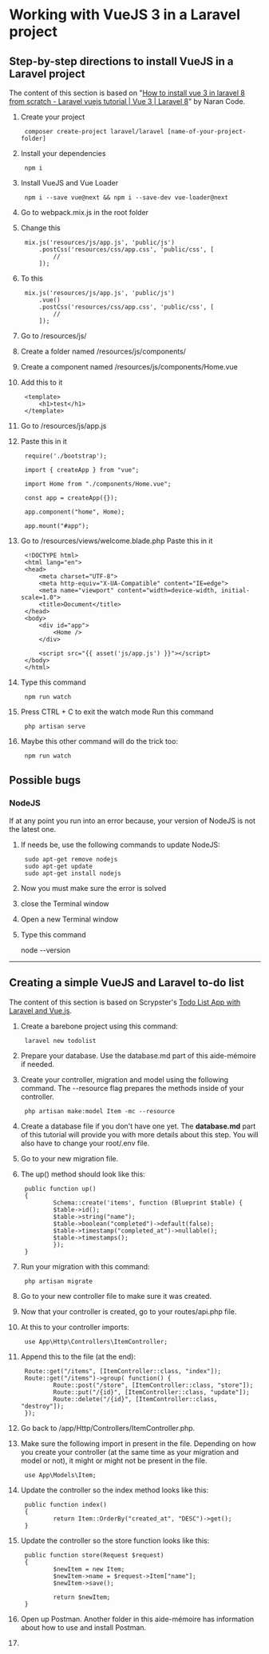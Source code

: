 # Working with VueJS 3 in a Laravel project

## Step-by-step directions to install VueJS in a Laravel project

The content of this section is based on "[How to install vue 3 in laravel 8 from scratch - Laravel vuejs tutorial | Vue 3 | Laravel 8](https://www.youtube.com/watch?v=_-58QQci57o)" by 
Naran Code.

1. Create your project

        composer create-project laravel/laravel [name-of-your-project-folder]

1. Install your dependencies

        npm i

1. Install VueJS and Vue Loader

        npm i --save vue@next && npm i --save-dev vue-loader@next

1. Go to webpack.mix.js in the root folder
1. Change this

        mix.js('resources/js/app.js', 'public/js')
            .postCss('resources/css/app.css', 'public/css', [
                //
            ]);

1. To this

        mix.js('resources/js/app.js', 'public/js')
            .vue()
            .postCss('resources/css/app.css', 'public/css', [
                //
            ]);

1. Go to /resources/js/
1. Create a folder named /resources/js/components/
1. Create a component named /resources/js/components/Home.vue
1. Add this to it

        <template>
            <h1>test</h1>
        </template>

1. Go to /resources/js/app.js
1. Paste this in it

        require('./bootstrap');

        import { createApp } from "vue";

        import Home from "./components/Home.vue";

        const app = createApp({});

        app.component("home", Home);

        app.mount("#app");

1. Go to /resources/views/welcome.blade.php
Paste this in it

        <!DOCTYPE html>
        <html lang="en">
        <head>
            <meta charset="UTF-8">
            <meta http-equiv="X-UA-Compatible" content="IE=edge">
            <meta name="viewport" content="width=device-width, initial-scale=1.0">
            <title>Document</title>
        </head>
        <body>
            <div id="app">
                <Home />
            </div>

            <script src="{{ asset('js/app.js') }}"></script>
        </body>
        </html>

1. Type this command

        npm run watch

1. Press CTRL + C to exit the watch mode
Run this command

        php artisan serve

1. Maybe this other command will do the trick too:

        npm run watch

## Possible bugs

### NodeJS

If at any point you run into an error because, your version of NodeJS is not the latest one.

1. If needs be, use the following commands to update NodeJS:

        sudo apt-get remove nodejs
        sudo apt-get update
        sudo apt-get install nodejs

1. Now you must make sure the error is solved
1. close the Terminal window
1. Open a new Terminal window
1. Type this command

    node --version

___

## Creating a simple VueJS and Laravel to-do list

The content of this section is based on Scrypster's [Todo List App with Laravel and Vue.js](https://www.youtube.com/watch?v=UHSipe7pSac).

1. Create a barebone project using this command:

        laravel new todolist

1. Prepare your database. Use the database.md part of this aide-mémoire if needed.

1. Create your controller, migration and model using the following command. The --resource flag prepares the methods inside of your controller.

        php artisan make:model Item -mc --resource

1. Create a database file if you don't have one yet. The **database.md** part of this tutorial will provide you with more details about this step. You will also have to change your root/.env file.
1. Go to your new migration file.
1. The up() method should look like this:

        public function up()
        {
                Schema::create('items', function (Blueprint $table) {
                $table->id();
                $table->string("name");
                $table->boolean("completed")->default(false);
                $table->timestamp("completed_at")->nullable();
                $table->timestamps();
                });
        }

1. Run your migration with this command:

        php artisan migrate

1. Go to your new controller file to make sure it was created.
1. Now that your controller is created, go to your routes/api.php file.
1. At this to your controller imports:

        use App\Http\Controllers\ItemController;

1. Append this to the file (at the end):

        Route::get("/items", [ItemController::class, "index"]);
        Route::get("/items")->group( function() {
                Route::post("/store", [ItemController::class, "store"]);
                Route::put("/{id}", [ItemController::class, "update"]);
                Route::delete("/{id}", [ItemController::class, "destroy"]);
        });

1. Go back to /app/Http/Controllers/ItemController.php.
1. Make sure the following import in present in the file. Depending on how you create your controller (at the same time as your migration and model or not), it might or might not be present in the file.

        use App\Models\Item;

1. Update the controller so the index method looks like this:

        public function index()
        {
                return Item::OrderBy("created_at", "DESC")->get();
        }

1. Update the controller so the store function looks like this:

        public function store(Request $request)
        {
                $newItem = new Item;
                $newItem->name = $request->Item["name"];
                $newItem->save();

                return $newItem;
        }

1. Open up Postman. Another folder in this aide-mémoire has information about how to use and install Postman.
1. 